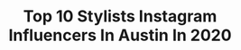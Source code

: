 ---
title: Top 10 Stylists Instagram Influencers In Austin In 2020
description: >-
  Find top stylists Instagram influencers in Austin in 2020. Most popular hashtags: #naha #stylist #desertrosechallenge #housebeautiful.
platform: Instagram
profiles:
  - username: "kovergirl4"
    fullname: >-
      Asia Haney
    location: "United States"
    followers: 2036
    engagement: 1248
    commentsToLikes: 0.049311
    id: ck6u2wio5ubnl0j71vsrlwp3c
    verified: false
    hashtags: "#trapmuzik, #cateye, #atlantanights, #womanoffaith"
  - username: "rosie.newberry"
    fullname: >-
      Rosie Newberry
    location: "United States"
    followers: 2399
    engagement: 1499
    commentsToLikes: 0.112489
    id: ck15rhiep7yk30i190boijt2n
    verified: false
    hashtags: "#livinglocalatx, #lipsofinstagram, #living, #getyourthriveon"
  - username: "erikagolcher"
    fullname: >-
      Erika Golcher
    location: "United States"
    followers: 5933
    engagement: 626
    commentsToLikes: 0.021426
    id: ck5zilajmfxa70i14qlw2m4wo
    verified: false
    hashtags: "#thefameissue, #loveoutttakes, #beautifulmaniacs, #nyfw"
  - username: "heatherbullard"
    fullname: >-
      Heather Bullard
    location: "United States"
    followers: 93299
    engagement: 381
    commentsToLikes: 0.061943
    id: ck139s6uhmvqb0i19pz91qk1d
    verified: false
    hashtags: "#concretefloors, #whitekitchencabinets, #slpartner, #serenaandlily"
  - username: "dustysimington"
    fullname: >-
      Dusty Simington
    location: "United States"
    followers: 7938
    engagement: 1053
    commentsToLikes: 0.050360
    id: ck8tcgh1xze1f0j78ur5nvhdn
    verified: false
    hashtags: "#nahamasterstylist, #artofhair, #naha, #dustysimington"
  - username: "simonamalibu"
    fullname: >-
      SIMONA SACCHITELLA
    location: "United States"
    followers: 26190
    engagement: 368
    commentsToLikes: 0.018611
    id: ck6u7lhbsm80s0j718wfddd5p
    verified: false
    hashtags: "#trabocco, #italia, #veep, #celebritystylist"
  - username: "b_ruiz.la"
    fullname: >-
      Byron Ruiz ✪
    location: "United States"
    followers: 2285
    engagement: 1025
    commentsToLikes: 0.119360
    id: ck5zp47q1ryhk0i140sfxre08
    verified: false
    hashtags: "#hithimup, #apellido"
  - username: "dtkaustin"
    fullname: >-
      Ashley • Austin, TX
    location: "United States"
    followers: 153603
    engagement: 113
    commentsToLikes: 0.150215
    id: ck0txn6dgjpvp0i19l6tow5yb
    verified: false
    hashtags: "#screwcancer, #allblackeverything, #vicidolls, #starbuckscup"
  - username: "veronica.graye"
    fullname: >-
      Veronica Graye
    location: "United States"
    followers: 18111
    engagement: 144
    commentsToLikes: 0.027320
    id: ck0udccyzipld0i19wehmdjpx
    verified: false
    hashtags: "#stylistlife, #netflix, #drmartensstyle, #instastylist"
  - username: "chairwhimsy"
    fullname: >-
      Wendy Conklin
    location: "United States"
    followers: 26217
    engagement: 203
    commentsToLikes: 0.064536
    id: ck0u81rhu68l70i19947judxx
    verified: false
    hashtags: "#cottageliving, #makers, #diyprojects, #crafter"
---